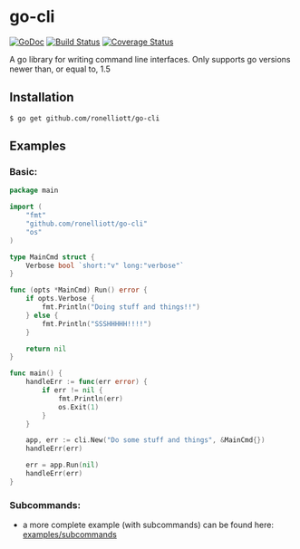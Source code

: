 # go-cli

[![GoDoc](https://godoc.org/github.com/ronelliott/go-cli?status.png)](https://godoc.org/github.com/ronelliott/go-cli)
[![Build Status](https://travis-ci.org/ronelliott/go-cli.svg?branch=master)](https://travis-ci.org/ronelliott/go-cli)
[![Coverage Status](https://coveralls.io/repos/github/ronelliott/go-cli/badge.svg?branch=master)](https://coveralls.io/github/ronelliott/go-cli?branch=master)

A go library for writing command line interfaces. Only supports go versions newer than, or equal to, 1.5

## Installation

    $ go get github.com/ronelliott/go-cli

## Examples

### Basic:

```go
package main

import (
    "fmt"
    "github.com/ronelliott/go-cli"
    "os"
)

type MainCmd struct {
    Verbose bool `short:"v" long:"verbose"`
}

func (opts *MainCmd) Run() error {
    if opts.Verbose {
        fmt.Println("Doing stuff and things!!")
    } else {
        fmt.Println("SSSHHHHH!!!!")
    }

    return nil
}

func main() {
    handleErr := func(err error) {
        if err != nil {
            fmt.Println(err)
            os.Exit(1)
        }
    }

    app, err := cli.New("Do some stuff and things", &MainCmd{})
    handleErr(err)

    err = app.Run(nil)
    handleErr(err)
}
```

### Subcommands:

* a more complete example (with subcommands) can be found here: [examples/subcommands](https://github.com/ronelliott/go-cli/tree/master/examples/subcommands)
